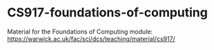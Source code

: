 # CS917-foundations-of-computing
Material for the Foundations of Computing module: https://warwick.ac.uk/fac/sci/dcs/teaching/material/cs917/
